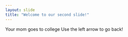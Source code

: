 ```yaml
---
layout: slide
title: "Welcome to our second slide!"
---
```

Your mom goes to college
Use the left arrow to go back!
